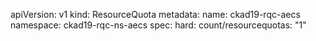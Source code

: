 apiVersion: v1
kind: ResourceQuota
metadata:
  name: ckad19-rqc-aecs
  namespace: ckad19-rqc-ns-aecs
spec:
  hard:
    count/resourcequotas: "1"